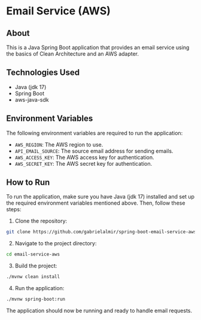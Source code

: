 # Email Service (AWS)

## About
This is a Java Spring Boot application that provides an email service using the basics of Clean Architecture and an AWS adapter.

## Technologies Used
- Java (jdk 17)
- Spring Boot
- aws-java-sdk

## Environment Variables
The following environment variables are required to run the application:
- `AWS_REGION`: The AWS region to use.
- `API_EMAIL_SOURCE`: The source email address for sending emails.
- `AWS_ACCESS_KEY`: The AWS access key for authentication.
- `AWS_SECRET_KEY`: The AWS secret key for authentication.

## How to Run
To run the application, make sure you have Java (jdk 17) installed and set up the required environment variables mentioned above. Then, follow these steps:

1. Clone the repository:

```bash
git clone https://github.com/gabrielalmir/spring-boot-email-service-aws
```

2. Navigate to the project directory:

```bash
cd email-service-aws
```

3. Build the project:

```bash
./mvnw clean install
```

4. Run the application:

```bash
./mvnw spring-boot:run
```

The application should now be running and ready to handle email requests.
